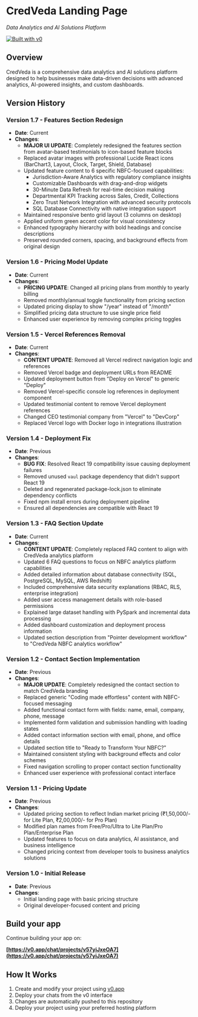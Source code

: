 # CredVeda Landing Page

*Data Analytics and AI Solutions Platform*

[![Built with v0](https://img.shields.io/badge/Built%20with-v0.app-black?style=for-the-badge)](https://v0.app/chat/projects/v57yiJxeOA7)

## Overview

CredVeda is a comprehensive data analytics and AI solutions platform designed to help businesses make data-driven decisions with advanced analytics, AI-powered insights, and custom dashboards.

## Version History

### Version 1.7 - Features Section Redesign
- **Date**: Current
- **Changes**: 
  - **MAJOR UI UPDATE**: Completely redesigned the features section from avatar-based testimonials to icon-based feature blocks
  - Replaced avatar images with professional Lucide React icons (BarChart3, Layout, Clock, Target, Shield, Database)
  - Updated feature content to 6 specific NBFC-focused capabilities:
    - Jurisdiction-Aware Analytics with regulatory compliance insights
    - Customizable Dashboards with drag-and-drop widgets
    - 30-Minute Data Refresh for real-time decision making
    - Departmental KPI Tracking across Sales, Credit, Collections
    - Zero Trust Network Integration with advanced security protocols
    - SQL Database Connectivity with native integration support
  - Maintained responsive bento grid layout (3 columns on desktop)
  - Applied uniform green accent color for visual consistency
  - Enhanced typography hierarchy with bold headings and concise descriptions
  - Preserved rounded corners, spacing, and background effects from original design

### Version 1.6 - Pricing Model Update
- **Date**: Current
- **Changes**: 
  - **PRICING UPDATE**: Changed all pricing plans from monthly to yearly billing
  - Removed monthly/annual toggle functionality from pricing section
  - Updated pricing display to show "/year" instead of "/month"
  - Simplified pricing data structure to use single price field
  - Enhanced user experience by removing complex pricing toggles

### Version 1.5 - Vercel References Removal
- **Date**: Current
- **Changes**: 
  - **CONTENT UPDATE**: Removed all Vercel redirect navigation logic and references
  - Removed Vercel badge and deployment URLs from README
  - Updated deployment button from "Deploy on Vercel" to generic "Deploy"
  - Removed Vercel-specific console log references in deployment component
  - Updated testimonial content to remove Vercel deployment references
  - Changed CEO testimonial company from "Vercel" to "DevCorp"
  - Replaced Vercel logo with Docker logo in integrations illustration

### Version 1.4 - Deployment Fix
- **Date**: Previous
- **Changes**: 
  - **BUG FIX**: Resolved React 19 compatibility issue causing deployment failures
  - Removed unused `vaul` package dependency that didn't support React 19
  - Deleted and regenerated package-lock.json to eliminate dependency conflicts
  - Fixed npm install errors during deployment pipeline
  - Ensured all dependencies are compatible with React 19

### Version 1.3 - FAQ Section Update
- **Date**: Current
- **Changes**: 
  - **CONTENT UPDATE**: Completely replaced FAQ content to align with CredVeda analytics platform
  - Updated 6 FAQ questions to focus on NBFC analytics platform capabilities
  - Added detailed information about database connectivity (SQL, PostgreSQL, MySQL, AWS Redshift)
  - Included comprehensive data security explanations (RBAC, RLS, enterprise integration)
  - Added user access management details with role-based permissions
  - Explained large dataset handling with PySpark and incremental data processing
  - Added dashboard customization and deployment process information
  - Updated section description from "Pointer development workflow" to "CredVeda NBFC analytics workflow"

### Version 1.2 - Contact Section Implementation
- **Date**: Previous
- **Changes**: 
  - **MAJOR UPDATE**: Completely redesigned the contact section to match CredVeda branding
  - Replaced generic "Coding made effortless" content with NBFC-focused messaging
  - Added functional contact form with fields: name, email, company, phone, message
  - Implemented form validation and submission handling with loading states
  - Added contact information section with email, phone, and office details
  - Updated section title to "Ready to Transform Your NBFC?"
  - Maintained consistent styling with background effects and color schemes
  - Fixed navigation scrolling to proper contact section functionality
  - Enhanced user experience with professional contact interface

### Version 1.1 - Pricing Update
- **Date**: Previous
- **Changes**: 
  - Updated pricing section to reflect Indian market pricing (₹1,50,000/- for Lite Plan, ₹2,00,000/- for Pro Plan)
  - Modified plan names from Free/Pro/Ultra to Lite Plan/Pro Plan/Enterprise Plan
  - Updated features to focus on data analytics, AI assistance, and business intelligence
  - Changed pricing context from developer tools to business analytics solutions

### Version 1.0 - Initial Release
- **Date**: Previous
- **Changes**: 
  - Initial landing page with basic pricing structure
  - Original developer-focused content and pricing

## Build your app

Continue building your app on:

**[https://v0.app/chat/projects/v57yiJxeOA7](https://v0.app/chat/projects/v57yiJxeOA7)**

## How It Works

1. Create and modify your project using [v0.app](https://v0.app)
2. Deploy your chats from the v0 interface
3. Changes are automatically pushed to this repository
4. Deploy your project using your preferred hosting platform